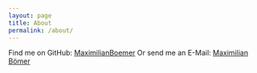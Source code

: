 ```yaml
---
layout: page
title: About
permalink: /about/
---
```


Find me on GitHub: [MaximilianBoemer](https://github.com/MaximilianBoemer)
Or send me an E-Mail: [Maximilian Bömer](maximilian.boemer@gmx.de)
